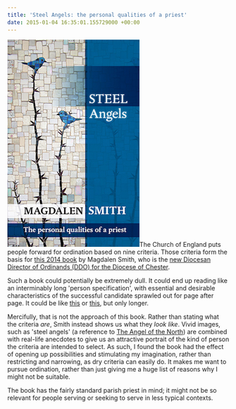 ```yaml
---
title: 'Steel Angels: the personal qualities of a priest'
date: 2015-01-04 16:35:01.155729000 +00:00
---
```

[<img alt="Magdalen Smith: Steel Angels" title="Magdalen Smith: Steel Angels" src="/assets/smith-steel-angels.jpg" class="alignright" />](http://www.spckpublishing.co.uk/shop/steel-angels/)The Church of England puts people forward for ordination based on nine criteria. Those criteria form the basis for [this 2014 book](http://www.spckpublishing.co.uk/shop/steel-angels/) by Magdalen Smith, who is the [new Diocesan Director of Ordinands (DDO) for the Diocese of Chester](http://www.chester.anglican.org/news.asp?Page=705).

Such a book could potentially be extremely dull. It could end up reading like an interminably long 'person specification', with essential and desirable characteristics of the successful candidate sprawled out for page after page. It could be like [this](https://www.churchofengland.org/media/56413/Summary%20of%20Criteria.pdf) or [this](https://www.churchofengland.org/media/1274926/criteria%20document%20-%20web.pdf), but only longer.

Mercifully, that is not the approach of this book. Rather than stating what the criteria _are_, Smith instead shows us what they _look like_. Vivid images, such as 'steel angels' (a reference to [The Angel of the North](http://en.wikipedia.org/wiki/Angel_of_the_North)) are combined with real-life anecdotes to give us an attractive portrait of the kind of person the criteria are intended to select. As such, I found the book had the effect of opening up possibilities and stimulating my imagination, rather than restricting and narrowing, as dry criteria can easily do. It makes me want to pursue ordination, rather than just giving me a huge list of reasons why I might not be suitable.

The book has the fairly standard parish priest in mind; it might not be so relevant for people serving or seeking to serve in less typical contexts.
